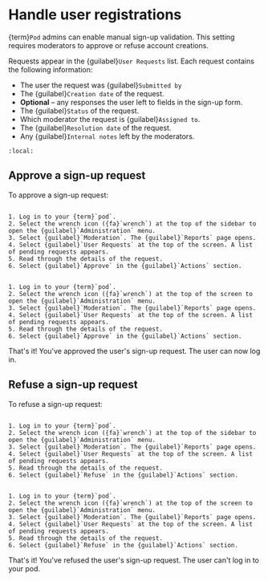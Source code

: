 # Handle user registrations

{term}`Pod` admins can enable manual sign-up validation. This setting requires moderators to approve or refuse account creations.

Requests appear in the {guilabel}`User Requests` list. Each request contains the following information:

- The user the request was {guilabel}`Submitted by`
- The {guilabel}`Creation date` of the request.
- __Optional__ – any responses the user left to fields in the sign-up form.
- The {guilabel}`Status` of the request.
- Which moderator the request is {guilabel}`Assigned to`.
- The {guilabel}`Resolution date` of the request.
- Any {guilabel}`Internal notes` left by the moderators.

```{contents}
:local:
```

## Approve a sign-up request

To approve a sign-up request:

```{tabbed} Desktop

1. Log in to your {term}`pod`.
2. Select the wrench icon ({fa}`wrench`) at the top of the sidebar to open the {guilabel}`Administration` menu.
3. Select {guilabel}`Moderation`. The {guilabel}`Reports` page opens.
4. Select {guilabel}`User Requests` at the top of the screen. A list of pending requests appears.
5. Read through the details of the request. 
6. Select {guilabel}`Approve` in the {guilabel}`Actions` section.

```

```{tabbed} Mobile

1. Log in to your {term}`pod`.
2. Select the wrench icon ({fa}`wrench`) at the top of the screen to open the {guilabel}`Administration` menu.
3. Select {guilabel}`Moderation`. The {guilabel}`Reports` page opens.
4. Select {guilabel}`User Requests` at the top of the screen. A list of pending requests appears.
5. Read through the details of the request. 
6. Select {guilabel}`Approve` in the {guilabel}`Actions` section.

```

That's it! You've approved the user's sign-up request. The user can now log in.

## Refuse a sign-up request

To refuse a sign-up request:

```{tabbed} Desktop

1. Log in to your {term}`pod`.
2. Select the wrench icon ({fa}`wrench`) at the top of the sidebar to open the {guilabel}`Administration` menu.
3. Select {guilabel}`Moderation`. The {guilabel}`Reports` page opens.
4. Select {guilabel}`User Requests` at the top of the screen. A list of pending requests appears.
5. Read through the details of the request. 
6. Select {guilabel}`Refuse` in the {guilabel}`Actions` section.

```

```{tabbed} Mobile

1. Log in to your {term}`pod`.
2. Select the wrench icon ({fa}`wrench`) at the top of the screen to open the {guilabel}`Administration` menu.
3. Select {guilabel}`Moderation`. The {guilabel}`Reports` page opens.
4. Select {guilabel}`User Requests` at the top of the screen. A list of pending requests appears.
5. Read through the details of the request. 
6. Select {guilabel}`Refuse` in the {guilabel}`Actions` section.

```

That's it! You've refused the user's sign-up request. The user can't log in to your pod.
